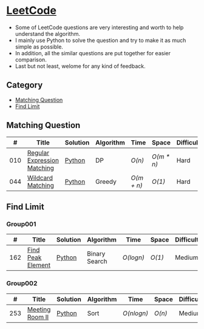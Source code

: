 # [LeetCode](https://leetcode.com/problemset/algorithms/)
- Some of LeetCode questions are very interesting and worth to help understand the algorithm.
- I mainly use Python to solve the question and try to make it as much simple as possible.
- In addition, all the similar questions are put together for easier comparison.
- Last but not least, welome for any kind of feedback.

## Category

* [Matching Question](https://github.com/codingyen/LeetCode#match-question)
* [Find Limit](https://github.com/codingyen/LeetCode/blob/master/README.md#find-limit)

## Matching Question
|  #  | Title | Solution | Algorithm | Time | Space | Difficulty | Note | 
|-----|-------|----------|-----------|------|-------|------------|------|
010| [Regular Expression Matching](https://leetcode.com/problems/regular-expression-matching/) | [Python](https://github.com/codingyen/LeetCode/blob/master/Python/010_regular_expression_matching.py) | DP | _O(n)_ | _O(m * n)_ | Hard |
044| [Wildcard Matching](https://leetcode.com/problems/wildcard-matching/) | [Python](https://github.com/codingyen/LeetCode/blob/master/Python/044_wildcard_matching.py) | Greedy | _O(m + n)_ | _O(1)_ | Hard | Tricky |

## Find Limit

### Group001
|  #  | Title | Solution | Algorithm | Time | Space | Difficulty | Note | 
|-----|-------|----------|-----------|------|-------|------------|------|
162| [Find Peak Element](https://leetcode.com/problems/find-peak-element/) | [Python](https://github.com/codingyen/LeetCode/blob/master/Python/162_find_peak_element.py) | Binary Search | _O(logn)_ | _O(1)_ | Medium |

### Group002
|  #  | Title | Solution | Algorithm | Time | Space | Difficulty | Note | 
|-----|-------|----------|-----------|------|-------|------------|------|
253| [Meeting Room II](https://leetcode.com/problems/meeting-rooms-ii/) | [Python](https://github.com/codingyen/LeetCode/blob/master/Python/253_meeting_room_ii.py) | Sort | _O(nlogn)_ | _O(n)_ | Medium |
